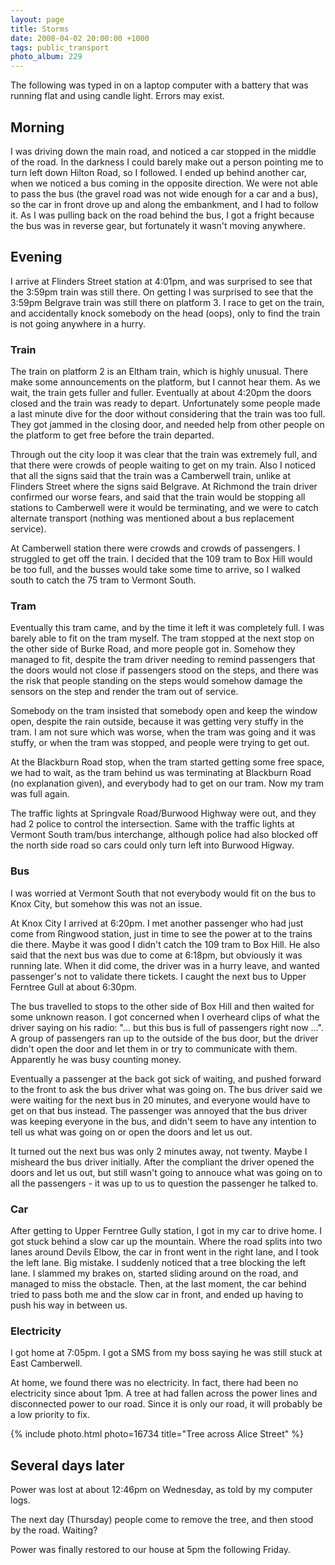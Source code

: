 ```yaml
---
layout: page
title: Storms
date: 2008-04-02 20:00:00 +1000
tags: public_transport
photo_album: 229
---
```


The following was typed in on a laptop computer with a battery that
was running flat and using candle light. Errors may exist.

## Morning
I was driving down the main road, and noticed a car stopped in the middle of
the road. In the darkness I could barely make out a person pointing me to turn
left down Hilton Road, so I followed. I ended up behind another car, when we
noticed a bus coming in the opposite direction.  We were not able to pass the
bus (the gravel road was not wide enough for a car and a bus), so the car in
front drove up and along the embankment, and I had to follow it. As I was
pulling back on the road behind the bus, I got a fright because the bus was in
reverse gear, but fortunately it wasn't moving anywhere.

## Evening
I arrive at Flinders Street station at 4:01pm, and was surprised to see that the
3:59pm train was still there. On getting I was surprised to see that the 3:59pm
Belgrave train was still there on platform 3. I race to get on the train, and accidentally
knock somebody on the head (oops), only to find the train is not going anywhere
in a hurry.

### Train
The train on platform 2 is an Eltham train, which is highly unusual. There make
some announcements on the platform, but I cannot hear them. As we wait, the
train gets fuller and fuller. Eventually  at about 4:20pm the doors closed and the train was
ready to depart. Unfortunately some people made a last minute dive for the door
without considering that the train was too full. They got jammed in the closing
door, and needed help from other people on the platform to get free before the
train departed.

Through out the city loop it was clear that the train was extremely full, and
that there were crowds of people waiting to get on my train. Also I noticed
that all the signs said that the train was a Camberwell train, unlike at
Flinders Street where the signs said Belgrave. At Richmond the train driver
confirmed our worse fears, and said that the train would be stopping all
stations to Camberwell were it would be terminating, and we were to catch
alternate transport (nothing was mentioned about a bus replacement service).

At Camberwell station there were crowds and crowds of passengers. I struggled
to get off the train. I decided that the 109 tram to Box Hill would be too
full, and the busses would take some time to arrive, so I walked south to catch
the 75 tram to Vermont South.

### Tram
Eventually this tram came, and by the time it left it was completely full. I
was barely able to fit on the tram myself. The tram stopped at the next
stop on the other side of Burke Road, and more people got in. Somehow they
managed to fit, despite the tram driver needing to remind passengers that the
doors would not close if passengers stood on the steps, and there was the risk
that people standing on the steps would somehow damage the sensors on the step
and render the tram out of service.

Somebody on the tram insisted that somebody open and keep the window open, despite
the rain outside, because it was getting very stuffy in the tram. I am not sure
which was worse, when the tram was going and it was stuffy, or when the tram
was stopped, and people were trying to get out.

At the Blackburn Road stop, when the tram started getting some free space, we
had to wait, as the tram behind us was terminating at Blackburn Road (no
explanation given), and everybody had to get on our tram. Now my tram was full
again.

The traffic lights at Springvale Road/Burwood Highway were out, and they had 2
police to control the intersection. Same with the traffic lights at Vermont
South tram/bus interchange, although police had also blocked off the north side
road so cars could only turn left into Burwood Higway.

### Bus
I was worried at Vermont South that not everybody would fit on the bus to Knox
City, but somehow this was not an issue.

At Knox City I arrived at 6:20pm. I met another passenger who had just come
from Ringwood station, just in time to see the power at to the trains die
there. Maybe it was good I didn't catch the 109 tram to Box Hill. He also said
that the next bus was due to come at 6:18pm, but obviously it was running late.
When it did come, the driver was in a hurry leave, and wanted passenger's not
to validate there tickets. I caught the next bus to Upper Ferntree Gull at
about 6:30pm.

The bus travelled to stops to the other side of Box Hill and then waited for
some unknown reason. I got concerned when I overheard clips of what the driver
saying on his radio: "... but this bus is full of passengers right now ...". A group of
passengers ran up to the outside of the bus door, but the driver didn't open the door and let
them in or try to communicate with them. Apparently he was busy counting money.

Eventually a passenger at the back got sick of waiting, and pushed forward to
the front to ask the bus driver what was going on. The bus driver said we were
waiting for the next bus in 20 minutes, and everyone would have to get on that
bus instead.  The passenger was annoyed that the bus driver was keeping
everyone in the bus, and didn't seem to have any intention to tell us what was
going on or open the doors and let us out.

It turned out the next bus was only 2 minutes away, not twenty. Maybe I
misheard the bus driver initially. After the compliant the driver opened the
doors and let us out, but still wasn't going to annouce what was going on to
all the passengers - it was up to us to question the passenger he talked to.

### Car
After getting to Upper Ferntree Gully station, I got in my car to drive home. I
got stuck behind a slow car up the mountain. Where the road splits into two
lanes around Devils Elbow, the car in front went in the right lane, and I took
the left lane. Big mistake. I suddenly noticed that a tree blocking the left
lane. I slammed my brakes on, started sliding around on the road, and managed
to miss the obstacle. Then, at the last moment, the car behind tried to pass
both me and the slow car in front, and ended up having to push his way in
between us.

### Electricity
I got home at 7:05pm. I got a SMS from my boss saying he was still stuck at
East Camberwell.

At home, we found there was no electricity. In fact, there had been no
electricity since about 1pm. A tree at had fallen across the power lines and
disconnected power to our road. Since it is only our road, it will probably be
a low priority to fix.

{% include photo.html photo=16734 title="Tree across Alice Street" %}

## Several days later

Power was lost at about 12:46pm on Wednesday, as told by my computer logs.

The next day (Thursday) people come to remove the tree, and then stood by the
road. Waiting?

Power was finally restored to our house at 5pm the following Friday.
